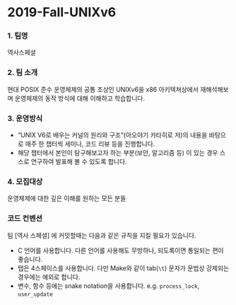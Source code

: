 # 2019-Fall-UNIXv6

### 1. 팀명

역사스페셜

### 2. 팀 소개

현대 POSIX 준수 운영체제의 공통 조상인 UNIXv6을 x86 아키텍쳐상에서 재해석해보며 운영체제의 동작 방식에 대해 이해하고 학습합니다.

### 3. 운영방식

- “UNIX V6로 배우는 커널의 원리와 구조”(아오야기 카타히로 저)의 내용을 바탕으로 매주 한 챕터씩 세미나, 코드 리뷰 등을 진행합니다. 
- 해당 챕터에서 본인이 탐구해보고자 하는 부분(보안, 알고리즘 등) 이 있는 경우 스스로 연구하여 발표해 볼 수 있도록 합니다.

### 4. 모집대상 

운영체제에 대한 깊은 이해를 원하는 모든 분들


### 코드 컨벤션
팀 \[역사 스페셜\] 에 커밋할때는 다음과 같은 규칙을 지킬 필요가 있습니다.

 - C 언어를 사용합니다. 다른 언어를 사용해도 무방하나, 되도록이면 통일되는 편이 좋습니다.
 - 탭은 4스페이스를 사용합니다. 다만 Make와 같이 tab(`\t`) 문자가 문법상 강제되는 경우에는 예외로 합니다.
 - 변수, 함수 등에는 snake notation을 사용합니다. e.g. `process_lock`, `user_update`
